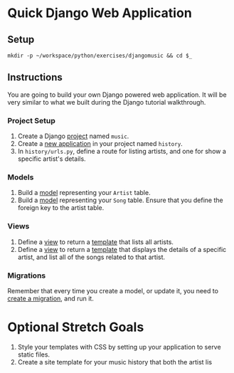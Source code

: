 # Quick Django Web Application

## Setup

```
mkdir -p ~/workspace/python/exercises/djangomusic && cd $_
```

## Instructions

You are going to build your own Django powered web application. It will be very similar to what we built during the Django tutorial walkthrough.

### Project Setup

1. Create a Django [project](https://docs.djangoproject.com/en/1.11/intro/tutorial01/#creating-a-project) named `music`.
1. Create a [new application](https://docs.djangoproject.com/en/1.11/intro/tutorial01/#creating-the-polls-app) in your project named `history`.
1. In `history/urls.py`, define a route for listing artists, and one for show a specific artist's details.

### Models

1. Build a [model](https://docs.djangoproject.com/en/1.11/intro/tutorial02/#creating-models) representing your `Artist` table.
1. Build a [model](https://docs.djangoproject.com/en/1.11/intro/tutorial02/#creating-models) representing your `Song` table. Ensure that you define the foreign key to the artist table.

### Views

1. Define a [view](https://docs.djangoproject.com/en/1.11/intro/tutorial03/#writing-more-views) to return a [template](https://docs.djangoproject.com/en/1.11/intro/tutorial03/#use-the-template-system) that lists all artists.
1. Define a [view](https://docs.djangoproject.com/en/1.11/intro/tutorial03/#writing-more-views) to return a [template](https://docs.djangoproject.com/en/1.11/intro/tutorial03/#use-the-template-system) that displays the details of a specific artist, and list all of the songs related to that artist.

### Migrations

Remember that every time you create a model, or update it, you need to [create a migration](https://docs.djangoproject.com/en/1.11/intro/tutorial02/#activating-models), and run it.


# Optional Stretch Goals

1. Style your templates with CSS by setting up your application to serve static files.
1. Create a site template for your music history that both the artist lis